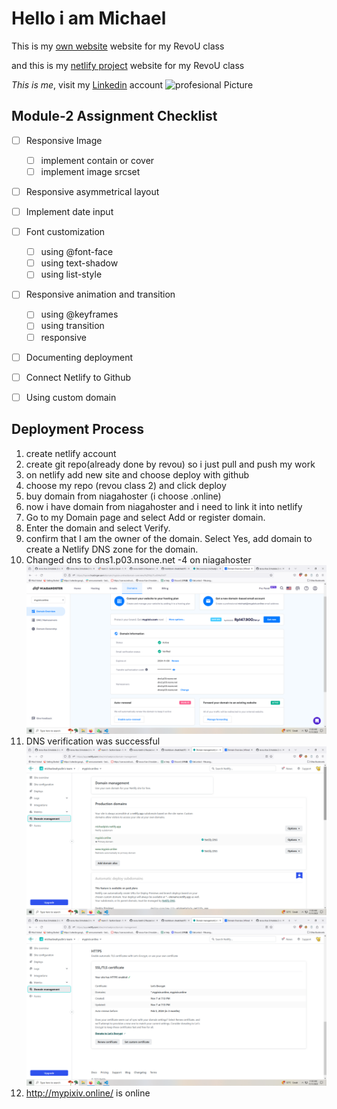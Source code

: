 # Hello i am Michael

This is my [own website](https://mypixiv.online/) website for my RevoU class

and this is my [netlify project](https://michaelpixiv.netlify.app/) website for my RevoU class

_This is me_, visit my [Linkedin](https://www.linkedin.com/in/michael-wahyudin-922396229/?trk=people_directory&originalSubdomain=id) account ![profesional Picture][def]

[def]: https://media.licdn.com/dms/image/C4E03AQEqHcvQ5UQ73Q/profile-displayphoto-shrink_800_800/0/1640710136892?e=1703116800&v=beta&t=ma8T5rqPhrpxIjyQFAqs_Ak5oflwQRYD9uNsmdBCVF0

## Module-2 Assignment Checklist

- [ ] Responsive Image

  - [ ] implement contain or cover
  - [ ] implement image srcset

- [ ] Responsive asymmetrical layout
- [ ] Implement date input
- [ ] Font customization

  - [ ] using @font-face
  - [ ] using text-shadow
  - [ ] using list-style

- [ ] Responsive animation and transition

  - [ ] using @keyframes
  - [ ] using transition
  - [ ] responsive

- [ ] Documenting deployment
- [ ] Connect Netlify to Github
- [ ] Using custom domain

## Deployment Process

1.  create netlify account
2.  create git repo(already done by revou) so i just pull and push my work
3.  on netlify add new site and choose deploy with github
4.  choose my repo (revou class 2) and click deploy
5.  buy domain from niagahoster (i choose .online)
6.  now i have domain from niagahoster and i need to link it into netlify
7.  Go to my Domain page and select Add or register domain.
8.    Enter the domain and select Verify.
9.    confirm that I am the owner of the domain. Select Yes, add    domain to create a Netlify DNS zone for the domain.
10.  Changed dns to dns1.p03.nsone.net -4 on niagahoster <img title="a title" alt="Alt text" src="/asset/md1.png">
11.  DNS verification was successful <img title="a title" alt="Alt text" src="/asset/md2.png"><img title="a title" alt="Alt text" src="/asset/md3.png">
12. http://mypixiv.online/ is online
